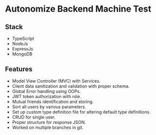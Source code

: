 # Autonomize Backend Machine Test

## Stack
- TypeScript
- NodeJs
- ExpressJs
- MongoDB

## Features
- Model View Controller (MVC) with Services.
- Client data sanitization and validation with proper schema.
- Global Error handling using OOPs.
- JWT token authorization with role.
- Mutual friends identification and storing.
- Sort all users by various parameters.
- Set up custom type definition file for altering default type definitions.
- CRUD for single user.
- Proper structure for response JSON.
- Worked on multiple branches in git.